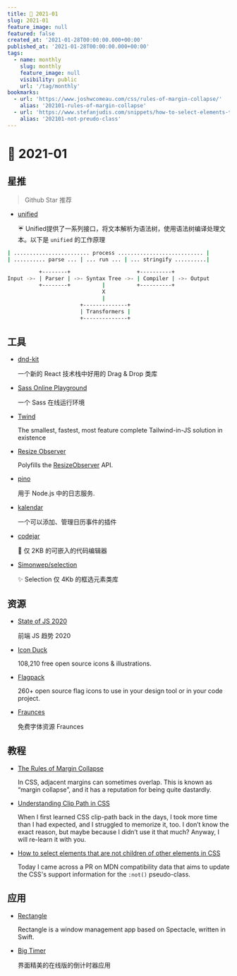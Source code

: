 ```yaml
---
title: 📖 2021-01
slug: 2021-01
feature_image: null
featured: false
created_at: '2021-01-28T00:00:00.000+00:00'
published_at: '2021-01-28T00:00:00.000+00:00'
tags:
  - name: monthly
    slug: monthly
    feature_image: null
    visibility: public
    url: '/tag/monthly'
bookmarks:
  - url: 'https://www.joshwcomeau.com/css/rules-of-margin-collapse/'
    alias: '202101-rules-of-margin-collapse'
  - url: 'https://www.stefanjudis.com/snippets/how-to-select-elements-that-are-not-children-of-other-elements-in-css/'
    alias: '202101-not-preudo-class'
---
```


# 📖 2021-01

## 星推

> Github Star 推荐

- [unified](https://github.com/unifiedjs/unified)

  ☔️ Unified提供了一系列接口，将文本解析为语法树，使用语法树编译处理文本。以下是 `unified` 的工作原理

```bash
| ........................ process ........................... |
| .......... parse ... | ... run ... | ... stringify ..........|

          +--------+                     +----------+
Input ->- | Parser | ->- Syntax Tree ->- | Compiler | ->- Output
          +--------+          |          +----------+
                              X
                              |
                       +--------------+
                       | Transformers |
                       +--------------+
```

## 工具

- [dnd-kit](https://github.com/clauderic/dnd-kit)

  一个新的 React 技术栈中好用的 Drag & Drop 类库

- [Sass Online Playground](http://sass.js.org/)

  一个 Sass 在线运行环境

- [Twind](https://github.com/tw-in-js/twind)

  The smallest, fastest, most feature complete Tailwind-in-JS solution in existence

- [Resize Observer](https://github.com/juggle/resize-observer)

  Polyfills the [ResizeObserver](https://developer.mozilla.org/zh-CN/docs/Web/API/ResizeObserver) API.

- [pino](https://getpino.io/#/)

  用于 Node.js 中的日志服务.

- [kalendar](https://kalendar.altinselimi.com/)

  一个可以添加、管理日历事件的插件

- [codejar](https://github.com/antonmedv/codejar)

  🍯 仅 2KB 的可嵌入的代码编辑器

  <ImageHub filename="202101_codejar.png" />

- [Simonwep/selection](https://github.com/Simonwep/selection)

  ✨ Selection 仅 4Kb 的框选元素类库

## 资源

- [State of JS 2020](https://2020.stateofjs.com/en-US/)

  前端 JS 趋势 2020

- [Icon Duck](https://iconduck.com/)

  108,210 free open source icons & illustrations.

- [Flagpack](https://www.flagpack.xyz/)

  260+ open source flag icons to use in your design tool or in your code project.

- [Fraunces](https://github.com/undercasetype/Fraunces)

  免费字体资源 Fraunces

  <ImageHub filename="202101_fraunces-fonts.jpg" />

## 教程

- [The Rules of Margin Collapse](https://www.joshwcomeau.com/css/rules-of-margin-collapse/)

  In CSS, adjacent margins can sometimes overlap. This is known as “margin collapse”, and it has a reputation for being quite dastardly.

  <Bookmark alias="202101-rules-of-margin-collapse" size="small" />

- [Understanding Clip Path in CSS](https://ishadeed.com/article/clip-path/)

  When I first learned CSS clip-path back in the days, I took more time than I had expected, and I struggled to memorize it, too. I don’t know the exact reason, but maybe because I didn’t use it that much? Anyway, I will re-learn it with you.

- [How to select elements that are not children of other elements in CSS](https://www.stefanjudis.com/snippets/how-to-select-elements-that-are-not-children-of-other-elements-in-css/)

  Today I came across a PR on MDN compatibility data that aims to update the CSS's support information for the `:not()` pseudo-class.

  <Bookmark alias="202101-not-preudo-class" size="small" />

## 应用

- [Rectangle](https://github.com/rxhanson/Rectangle)

  Rectangle is a window management app based on Spectacle, written in Swift.

  <ImageHub filename="202101_rectange.png" />

- [Big Timer](https://www.bigtimer.net/)

  界面精美的在线版的倒计时器应用

  <ImageHub filename="202101_bigtimer.png" />
